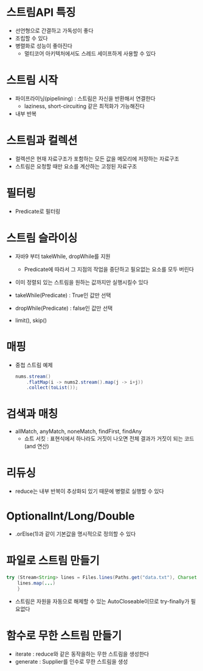 # 스트림API 특징
- 선언형으로 간결하고 가독성이 좋다
- 조립할 수 있다
- 병렬화로 성능이 좋아진다
    - 멀티코어 아키텍처에서도 스레드 세이프하게 사용할 수 있다

# 스트림 시작
- 파이프라이닝(pipelining) : 스트림은 자신을 반환해서 연결한다
    - laziness, short-circuiting 같은 최적화가 가능해진다
- 내부 반복

# 스트림과 컬렉션
- 컬렉션은 현재 자료구조가 포함하는 모든 값을 메모리에 저장하는 자료구조
- 스트림은 요청할 때만 요소를 계산하는 고정된 자료구조

# 필터링
- Predicate로 필터링

# 스트림 슬라이싱
- 자바9 부터 takeWhile, dropWhile를 지원
    - Predicate에 따라서 그 지점의 작업을 중단하고 필요없는 요소를 모두 버린다
- 이미 정렬되 있는 스트림을 원하는 값까지만 실행시킬수 있다

- takeWhile(Predicate) : True인 값만 선택
- dropWhile(Predicate) : false인 값만 선택

- limit(), skip()

# 매핑
- 중첩 스트림 예제
    ```java
    nums.stream()
        .flatMap(i -> nums2.stream().map(j -> i+j))
        .collect(toList());
    ```

# 검색과 매칭
- allMatch, anyMatch, noneMatch, findFirst, findAny
    - 쇼트 서킷 : 표현식에서 하나라도 거짓이 나오면 전체 결과가 거짓이 되는 코드(and 연산)

# 리듀싱
- reduce는 내부 반복이 추상화되 있기 때문에 병렬로 실행할 수 있다


# OptionalInt/Long/Double
- .orElse(1)과 같이 기본값을 명시적으로 정의할 수 있다

# 파일로 스트림 만들기
```java
try (Stream<String> lines = Files.lines(Paths.get("data.txt"), Charset.defaultCharset())){
    lines.map(...)
    }
```
- 스트림은 자원을 자동으로 해제할 수 있는 AutoCloseable이므로 try-finally가 필요없다

# 함수로 무한 스트림 만들기
- iterate : reduce와 같은 동작을하는 무한 스트림을 생성한다
- generate : Supplier<T>를 인수로 무한 스트림을 생성
